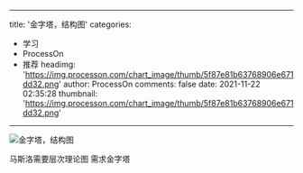
---
title: '金字塔，结构图'
categories: 
 - 学习
 - ProcessOn
 - 推荐
headimg: 'https://img.processon.com/chart_image/thumb/5f87e81b63768906e671dd32.png'
author: ProcessOn
comments: false
date: 2021-11-22 02:35:28
thumbnail: 'https://img.processon.com/chart_image/thumb/5f87e81b63768906e671dd32.png'
---

<div>   
<img class="thumb" alt="金字塔，结构图" src="https://img.processon.com/chart_image/thumb/5f87e81b63768906e671dd32.png" referrerpolicy="no-referrer">
<p>马斯洛需要层次理论图 需求金字塔</p>  
</div>
            